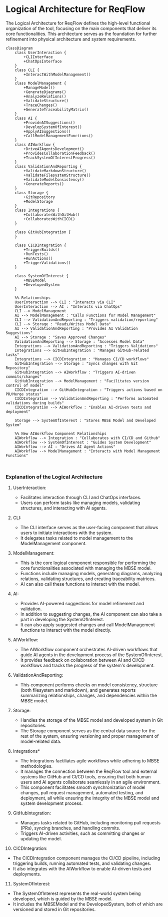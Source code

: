 # Logical Architecture for ReqFlow

The Logical Architecture for ReqFlow defines the high-level functional organization of the tool, focusing on the main components that deliver its core functionalities. This architecture serves as the foundation for further refinement into physical architecture and system requirements.

```mermaid
classDiagram
    class UserInteraction {
        +CLIInterface
        +ChatOpsInterface
    }
    class CLI {
        +InteractWithModelManagement()
    }
    class ModelManagement {
        +ManageModel()
        +GenerateDiagrams()
        +AnalyzeRelations()
        +ValidateStructure()
        +TraceChanges()
        +GenerateTraceabilityMatrix()
    }
    class AI {
        +ProvideAISuggestions()
        +DevelopSystemOfInterest()
        +ApplyAISuggestions()
        +CallModelManagementFunctions()        
    }
    class AIWorkflow {
        +DriveAIAgentsDevelopment()
        +ProvidesCollaborationFeedback()
        +TrackSystemOfInterestProgress()
    }
    class ValidationAndReporting {
        +ValidateMarkdownStructure()
        +ValidateFilesystemStructure()
        +ValidateModelConsistency()
        +GenerateReports()
    }
    class Storage {
        +GitRepository
        +ModelStorage
    }
    class Integrations {
        +CollaboratesWithGitHub()
        +CollaboratesWithCICD()
    }

    class GitHubIntegration {
    }

    class CICDIntegration {
        +TriggerBuilds()
        +RunTests()
        +RunActions()
        +TriggerValidations()
    }

    class SystemOfInterest {
        +MBSEModel
        +DevelopedSystem
    }

    %% Relationships		
    UserInteraction --> CLI : "Interacts via CLI"
    UserInteraction --> AI : "Interacts via ChatOps"
    CLI --> ModelManagement
    AI --> ModelManagement : "Calls Functions for Model Management"
    CLI --> ValidationAndReporting : "Triggers validation/reporting"
    CLI --> Storage : "Reads/Writes Model Data"
    AI --> ValidationAndReporting : "Provides AI Validation Suggestions"
    AI --> Storage : "Saves Approved Changes"
    ValidationAndReporting --> Storage : "Accesses Model Data"
    Integrations --> ValidationAndReporting : "Triggers Validations"
    Integrations --> GitHubIntegration : "Manages GitHub-related tasks"
    Integrations --> CICDIntegration : "Manages CI/CD workflows"
    GitHubIntegration --> Storage : "Syncs changes with Git Repository"
    GitHubIntegration --> AIWorkflow : "Triggers AI-driven commits/changes"
    GitHubIntegration --> ModelManagement : "Facilitates version control of model"
    CICDIntegration --> GitHubIntegration : "Triggers actions based on PR/Merge status"
    CICDIntegration --> ValidationAndReporting : "Performs automated validations during builds"
    CICDIntegration --> AIWorkflow : "Enables AI-driven tests and deployment"    
    
    Storage --> SystemOfInterest : "Stores MBSE Model and Developed System"
    
    %% New AIWorkflow Component Relationships
    AIWorkflow --> Integration : "Collaborates with CI/CD and Github"
    AIWorkflow --> SystemOfInterest : "Guides System Development"
    AIWorkflow --> AI : "Drives AI Agent Actions"
    AIWorkflow --> ModelManagement : "Interacts with Model Management Functions"



```
### Explanation of the Logical Architecture

1. UserInteraction:
   - Facilitates interaction through CLI and ChatOps interfaces.
   - Users can perform tasks like managing models, validating structures, and interacting with AI agents.

2. CLI:
   - The CLI interface serves as the user-facing component that allows users to initiate interactions with the system.
   - It delegates tasks related to model management to the ModelManagement component.

3. ModelManagement:
   - This is the core logical component responsible for performing the core functionalities associated with managing the MBSE model.
   - Functions include managing models, generating diagrams, analyzing relations, validating structures, and creating traceability matrices.
   - AI can also call these functions to interact with the model.

4. AI:
   - Provides AI-powered suggestions for model refinement and validation.
   - In addition to suggesting changes, the AI component can also take a part in developing the SystemOfInterest.
   - It can also apply suggested changes and call ModelManagement functions to interact with the model directly.

5. AIWorkflow:
   - The AIWorkflow component orchestrates AI-driven workflows that guide AI agents in the development process of the SystemOfInterest.
   - It provides feedback on collaboration between AI and CI/CD workflows and tracks the progress of the system's development.

6. ValidationAndReporting:
   - This component performs checks on model consistency, structure (both filesystem and markdown), and generates reports summarizing relationships, changes, and dependencies within the MBSE model.

7. Storage:
   - Handles the storage of the MBSE model and developed system in Git repositories.
   - The Storage component serves as the central data source for the rest of the system, ensuring versioning and proper management of model-related data.

8. Integrations*
   - The Integrations factiliates agile workflows while adhering to MBSE methodologies.
   - It manages the connection between the ReqFlow tool and external systems like GitHub and CI/CD tools, ensuring that both human users and AI agents collaborate seamlessly in an agile environment.
   - This component facilitates smooth synchronization of model changes, pull request management, automated testing, and deployment, all while ensuring the integrity of the MBSE model and system development process.

9. GitHubIntegration:
   - Manages tasks related to GitHub, including monitoring pull requests (PRs), syncing branches, and handling commits.
   - Triggers AI-driven activities, such as committing changes or updating the model.

10. CICDIntegration:
   - The CICDIntegration component manages the CI/CD pipeline, including triggering builds, running automated tests, and validating changes.
   - It also integrates with the AIWorkflow to enable AI-driven tests and deployments.

11. SystemOfInterest:
   - The SystemOfInterest represents the real-world system being developed, which is guided by the MBSE model.
   - It includes the MBSEModel and the DevelopedSystem, both of which are versioned and stored in Git repositories.

